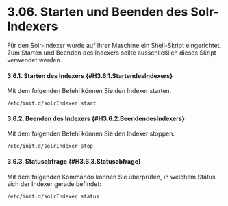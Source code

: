 # 3.06. Starten und Beenden des Solr-Indexers

Für den Solr-Indexer wurde auf Ihrer Maschine ein Shell-Skript eingerichtet. Zum Starten und Beenden des Indexers sollte ausschließlich dieses Skript verwendet werden.

#### 3.6.1. Starten des Indexers {#H3.6.1.StartendesIndexers}

Mit dem folgenden Befehl können Sie den Indexer starten.

```text
/etc/init.d/solrIndexer start
```

#### 3.6.2. Beenden des Indexers {#H3.6.2.BeendendesIndexers}

Mit dem folgenden Befehl können Sie den Indexer stoppen.

```text
/etc/init.d/solrIndexer stop
```

#### 3.6.3. Statusabfrage {#H3.6.3.Statusabfrage}

Mit dem folgenden Kommando können Sie überprüfen, in welchem Status sich der Indexer gerade befindet:

```text
/etc/init.d/solrIndexer status
```




